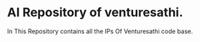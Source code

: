 # AI Repository of venturesathi.
In This Repository contains all the IPs Of Venturesathi code base.

